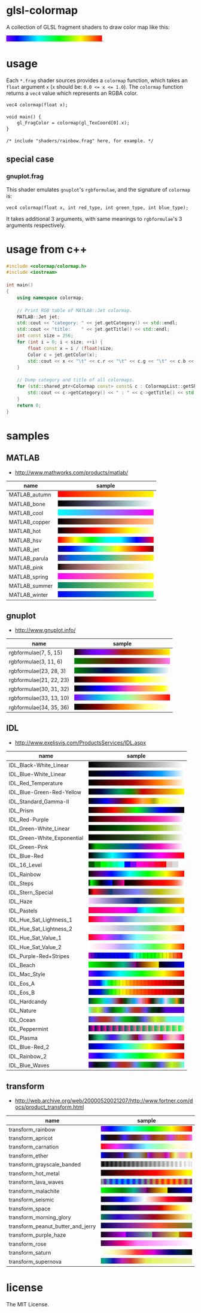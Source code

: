 # glsl-colormap

A collection of GLSL fragment shaders to draw color map like this:

![rainbow](sample/transform_rainbow.png).

# usage

Each `*.frag` shader sources provides a `colormap` function, which takes an `float` argument `x` (`x` should be: `0.0 <= x <= 1.0`). The `colormap` function returns a `vec4` value which represents an RGBA color.

```
vec4 colormap(float x);

void main() {
    gl_FragColor = colormap(gl_TexCoord[0].x);
}

/* include "shaders/rainbow.frag" here, for example. */
```

## special case

### gnuplot.frag

This shader emulates `gnuplot`'s `rgbformulae`, and the signature of `colormap` is:
```
vec4 colormap(float x, int red_type, int green_type, int blue_type);
```

It takes additional 3 arguments, with same meanings to `rgbformulae`'s 3 arguments respectively.

# usage from c++

```c++
#include <colormap/colormap.h>
#include <iostream>

int main()
{
    using namespace colormap;

    // Print RGB table of MATLAB::Jet colormap.
    MATLAB::Jet jet;
    std::cout << "category: " << jet.getCategory() << std::endl;
    std::cout << "title:    " << jet.getTitle() << std::endl;
    int const size = 256;
    for (int i = 0; i < size; ++i) {
        float const x = i / (float)size;
        Color c = jet.getColor(x);
        std::cout << x << "\t" << c.r << "\t" << c.g << "\t" << c.b << std::endl;
    }

    // Dump category and title of all colormaps.
    for (std::shared_ptr<Colormap const> const& c : ColormapList::getSharedList()) {
        std::cout << c->getCategory() << " : " << c->getTitle() << std::endl;
    }
    return 0;
}
```

# samples

## MATLAB

* http://www.mathworks.com/products/matlab/

|name          |sample                       |
|--------------|-----------------------------|
|MATLAB\_autumn|![](sample/MATLAB_autumn.png)|
|MATLAB\_bone  |![](sample/MATLAB_bone.png)  |
|MATLAB\_cool  |![](sample/MATLAB_cool.png)  |
|MATLAB\_copper|![](sample/MATLAB_copper.png)|
|MATLAB\_hot   |![](sample/MATLAB_hot.png)   |
|MATLAB\_hsv   |![](sample/MATLAB_hsv.png)   |
|MATLAB\_jet   |![](sample/MATLAB_jet.png)   |
|MATLAB\_parula|![](sample/MATLAB_parula.png)|
|MATLAB\_pink  |![](sample/MATLAB_pink.png)  |
|MATLAB\_spring|![](sample/MATLAB_spring.png)|
|MATLAB\_summer|![](sample/MATLAB_summer.png)|
|MATLAB\_winter|![](sample/MATLAB_winter.png)|

## gnuplot

* http://www.gnuplot.info/

|name                   |sample                          |
|-----------------------|--------------------------------|
|rgbformulae(7, 5, 15)  |![](sample/gnuplot_7_5_15.png)  |
|rgbformulae(3, 11, 6)  |![](sample/gnuplot_3_11_6.png)  |
|rgbformulae(23, 28, 3) |![](sample/gnuplot_23_28_3.png) |
|rgbformulae(21, 22, 23)|![](sample/gnuplot_21_22_23.png)|
|rgbformulae(30, 31, 32)|![](sample/gnuplot_30_31_32.png)|
|rgbformulae(33, 13, 10)|![](sample/gnuplot_33_13_10.png)|
|rgbformulae(34, 35, 36)|![](sample/gnuplot_34_35_36.png)|

## IDL

* http://www.exelisvis.com/ProductsServices/IDL.aspx

|name                         |sample                                     |
|-----------------------------|-------------------------------------------|
|IDL\_Black-White\_Linear     |![](sample/IDL_Black-White_Linear.png)     | <!-- #0 -->
|IDL\_Blue-White\_Linear      |![](sample/IDL_Blue-White_Linear.png)      | <!-- #1 -->
|IDL\_Red\_Temperature        |![](sample/IDL_Red_Temperature.png)        | <!-- #3 -->
|IDL\_Blue-Green-Red-Yellow   |![](sample/IDL_Blue-Green-Red-Yellow.png)  | <!-- #4 -->
|IDL\_Standard\_Gamma-II      |![](sample/IDL_Standard_Gamma-II.png)      | <!-- #5 -->
|IDL\_Prism                   |![](sample/IDL_Prism.png)                  | <!-- #6 -->
|IDL\_Red-Purple              |![](sample/IDL_Red-Purple.png)             | <!-- #7 -->
|IDL\_Green-White\_Linear     |![](sample/IDL_Green-White_Linear.png)     | <!-- #8 -->
|IDL\_Green-White\_Exponential|![](sample/IDL_Green-White_Exponential.png)| <!-- #9 -->
|IDL\_Green-Pink              |![](sample/IDL_Green-Pink.png)             | <!-- #10 -->
|IDL\_Blue-Red                |![](sample/IDL_Blue-Red.png)               | <!-- #11 -->
|IDL\_16\_Level               |![](sample/IDL_16_Level.png)               | <!-- #12 -->
|IDL\_Rainbow                 |![](sample/IDL_Rainbow.png)                | <!-- #13 -->
|IDL\_Steps                   |![](sample/IDL_Steps.png)                  | <!-- #14 -->
|IDL\_Stern\_Special          |![](sample/IDL_Stern_Special.png)          | <!-- #15 -->
|IDL\_Haze                    |![](sample/IDL_Haze.png)                   | <!-- #16 -->
|IDL\_Pastels                 |![](sample/IDL_Pastels.png)                | <!-- #18 -->
|IDL\_Hue\_Sat\_Lightness\_1  |![](sample/IDL_Hue_Sat_Lightness_1.png)    | <!-- #19 -->
|IDL\_Hue\_Sat\_Lightness\_2  |![](sample/IDL_Hue_Sat_Lightness_2.png)    | <!-- #20 -->
|IDL\_Hue\_Sat\_Value\_1      |![](sample/IDL_Hue_Sat_Value_1.png)        | <!-- #21 -->
|IDL\_Hue\_Sat\_Value\_2      |![](sample/IDL_Hue_Sat_Value_2.png)        | <!-- #22 -->
|IDL\_Purple\-Red\+Stripes    |![](sample/IDL_Purple-Red+Stripes.png)     | <!-- #23 -->
|IDL\_Beach                   |![](sample/IDL_Beach.png)                  | <!-- #24 -->
|IDL\_Mac\_Style              |![](sample/IDL_Mac_Style.png)              | <!-- #25 -->
|IDL\_Eos\_A                  |![](sample/IDL_Eos_A.png)                  | <!-- #26 -->
|IDL\_Eos\_B                  |![](sample/IDL_Eos_B.png)                  | <!-- #27 -->
|IDL\_Hardcandy               |![](sample/IDL_Hardcandy.png)              | <!-- #28 -->
|IDL\_Nature                  |![](sample/IDL_Nature.png)                 | <!-- #29 -->
|IDL\_Ocean                   |![](sample/IDL_Ocean.png)                  | <!-- #30 -->
|IDL\_Peppermint              |![](sample/IDL_Peppermint.png)             | <!-- #31 -->
|IDL\_Plasma                  |![](sample/IDL_Plasma.png)                 | <!-- #32 -->
|IDL\_Blue-Red\_2             |![](sample/IDL_Blue-Red_2.png)             | <!-- #33 -->
|IDL\_Rainbow\_2              |![](sample/IDL_Rainbow_2.png)              | <!-- #34 -->
|IDL\_Blue\_Waves             |![](sample/IDL_Blue_Waves.png)             | <!-- #35 -->

## transform

* http://web.archive.org/web/20000520021207/http://www.fortner.com/docs/product_transform.html

|name                      |sample                                 |
|--------------------------|---------------------------------------|
|transform\_rainbow                   |![](sample/transform_rainbow.png)                |
|transform\_apricot                   |![](sample/transform_apricot.png)                |
|transform\_carnation                 |![](sample/transform_carnation.png)              |
|transform\_ether                     |![](sample/transform_ether.png)                  |
|transform\_grayscale\_banded         |![](sample/transform_grayscale_banded.png)       |
|transform\_hot\_metal                |![](sample/transform_hot_metal.png)              |
|transform\_lava\_waves               |![](sample/transform_lava_waves.png)             |
|transform\_malachite                 |![](sample/transform_malachite.png)              |
|transform\_seismic                   |![](sample/transform_seismic.png)                |
|transform\_space                     |![](sample/transform_space.png)                  |
|transform\_morning\_glory            |![](sample/transform_morning_glory.png)          |
|transform\_peanut\_butter\_and\_jerry|![](sample/transform_peanut_butter_and_jerry.png)|
|transform\_purple\_haze              |![](sample/transform_purple_haze.png)            |
|transform\_rose                      |![](sample/transform_rose.png)                   |
|transform\_saturn                    |![](sample/transform_saturn.png)                 |
|transform\_supernova                 |![](sample/transform_supernova.png)              |


# license

The MIT License.
